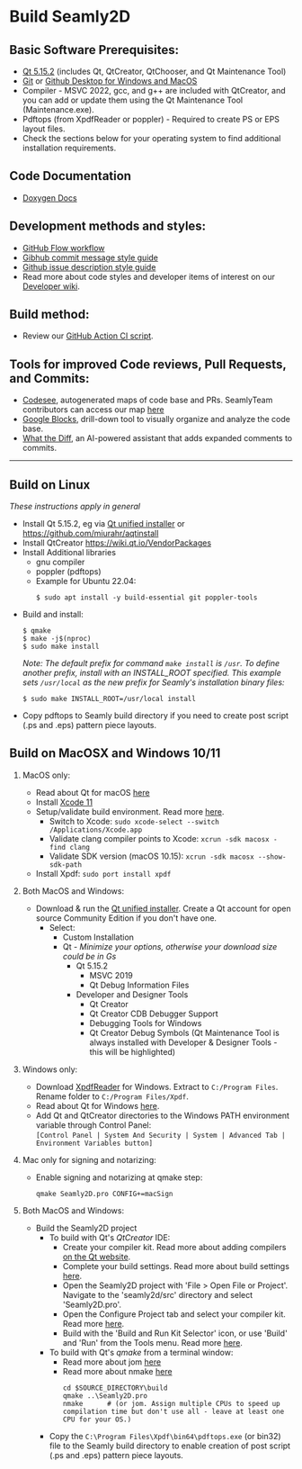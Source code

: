 # Build Seamly2D

## Basic Software Prerequisites:  
* [Qt 5.15.2](https://www.qt.io/download-open-source) (includes Qt, QtCreator, QtChooser, and Qt Maintenance Tool)
* [Git](https://git-scm.com/downloads) or [Github Desktop for Windows and MacOS](https://desktop.github.com)
* Compiler - MSVC 2022, gcc, and g++ are included with QtCreator, and you can add or update them using the Qt Maintenance Tool (Maintenance.exe).
* Pdftops (from XpdfReader or poppler) - Required to create PS or EPS layout files.
* Check the sections below for your operating system to find additional installation requirements.

## Code Documentation
   * [Doxygen Docs](https://fashionfreedom.github.io/Seamly2D/)

## Development methods and styles:
   * [GitHub Flow workflow](https://githubflow.github.io)
   * [Gibhub commit message style guide](https://www.conventionalcommits.org/en/v1.0.0/)
   * [Github issue description style guide](https://guides.github.com/features/issues/)
   * Read more about code styles and developer items of interest on our [Developer wiki](https://github.com/FashionFreedom/Seamly2D/wiki).

## Build method:
   * Review our [GitHub Action CI script](workflows/ci.yml).

## Tools for improved Code reviews, Pull Requests, and Commits:
   * [Codesee](https://codesee.io), autogenerated maps of code base and PRs.  SeamlyTeam contributors can access our map [here](https://app.codesee.io/maps/5fcdb0b0-ffe6-11ed-bb97-c168054a9020)
   * [Google Blocks](https://blocks.githubnext.com/fashionfreedom/seamly2d/blob/develop?blockKey=githubnext__blocks-examples__minimap), drill-down tool to visually organize and analyze the code base.
   * [What the Diff](https://github.com/apps/what-the-diff), an AI-powered assistant that adds expanded comments to commits.

___________________________________________________
## Build on Linux

  _These instructions apply in general_

* Install Qt 5.15.2, eg via [Qt unified installer](https://www.qt.io/download-qt-installer) or https://github.com/miurahr/aqtinstall
* Install QtCreator https://wiki.qt.io/VendorPackages
* Install Additional libraries
  - gnu compiler
  - poppler (pdftops)
  - Example for Ubuntu 22.04:
    ```
    $ sudo apt install -y build-essential git poppler-tools
    ```
* Build and install:  
  ```
  $ qmake
  $ make -j$(nproc)
  $ sudo make install
  ```
  _Note: The default prefix for command `make install` is `/usr`.  To define another prefix, install with an INSTALL_ROOT specified. This example sets `/usr/local` as the new prefix for Seamly's installation binary files:_
    ```
    $ sudo make INSTALL_ROOT=/usr/local install
    ```
* Copy pdftops to Seamly build directory if you need to create post script (.ps and .eps) pattern piece layouts.

## Build on MacOSX and Windows 10/11
1. MacOS only:
    * Read about Qt for macOS [here](https://doc.qt.io/qt-5/macos.html)
    * Install [Xcode 11](https://developer.apple.com/download/all/)
    * Setup/validate build environment. Read more [here](https://doc.qt.io/qt-5/macos.html#build-environment).
      * Switch to Xcode: `sudo xcode-select --switch /Applications/Xcode.app`
      * Validate clang compiler points to Xcode: `xcrun -sdk macosx -find clang`
      * Validate SDK version (macOS 10.15): `xcrun -sdk macosx --show-sdk-path`
    * Install Xpdf: `sudo port install xpdf`

2. Both MacOS and Windows:
    * Download & run the [Qt unified installer](https://www.qt.io/download-qt-installer). Create a Qt account for open source Community Edition if you don't have one.  
      - Select:
        * Custom Installation
        * Qt  - _Minimize your options, otherwise your download size could be in Gs_
          * Qt 5.15.2
            * MSVC 2019
            * Qt Debug Information Files
          * Developer and Designer Tools
            * Qt Creator
            * Qt Creator CDB Debugger Support
            * Debugging Tools for Windows
            * Qt Creator Debug Symbols
            (Qt Maintenance Tool is always installed with Developer & Designer Tools - this will be highlighted)

3. Windows only:
    * Download [XpdfReader](http://www.xpdfreader.com/download.html) for Windows. Extract to `C:/Program Files`. Rename folder to `C:/Program Files/Xpdf`.
    * Read about Qt for Windows [here](https://doc.qt.io/qt-5/windows.html).
    * Add Qt and QtCreator directories to the Windows PATH environment variable through Control Panel:  
      `[Control Panel | System And Security | System | Advanced Tab | Environment Variables button]`

4. Mac only for signing and notarizing:
    * Enable signing and notarizing at qmake step:
      ```
      qmake Seamly2D.pro CONFIG+=macSign
      ```

5. Both MacOS and Windows:
    * Build the Seamly2D project
      * To build with Qt's *QtCreator* IDE:
        * Create your compiler kit.  Read more about adding compilers [on the Qt website](https://doc.qt.io/qtcreator/creator-tool-chains.html).  
        * Complete your build settings.  Read more about build settings [here](https://doc.qt.io/qtcreator/creator-build-settings.html).
        * Open the Seamly2D project with 'File > Open File or Project'. Navigate to the 'seamly2d/src' directory and select 'Seamly2D.pro'.
        * Open the Configure Project tab and select your compiler kit. Read more [here](https://doc.qt.io/qtcreator/creator-project-opening.html).      
        * Build with the 'Build and Run Kit Selector' icon, or use 'Build' and 'Run' from the Tools menu. Read more [here](https://doc.qt.io/qtcreator/creator-building-targets.html).
      * To build with Qt's *qmake* from a terminal window:  
        * Read more about jom [here](https://wiki.qt.io/Jom)
        * Read more about nmake [here](https://learn.microsoft.com/en-us/cpp/build/reference/nmake-reference?view=msvc-170)
          ```
          cd $SOURCE_DIRECTORY\build
          qmake ..\Seamly2D.pro
          nmake      # (or jom. Assign multiple CPUs to speed up compilation time but don't use all - leave at least one CPU for your OS.)
          ```
      * Copy the `C:\Program Files\Xpdf\bin64\pdftops.exe` (or bin32) file to the Seamly build directory to enable creation of post script (.ps and .eps) pattern piece layouts.
